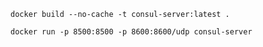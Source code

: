 `docker build --no-cache -t consul-server:latest .` 

`docker run -p 8500:8500 -p 8600:8600/udp consul-server` 
